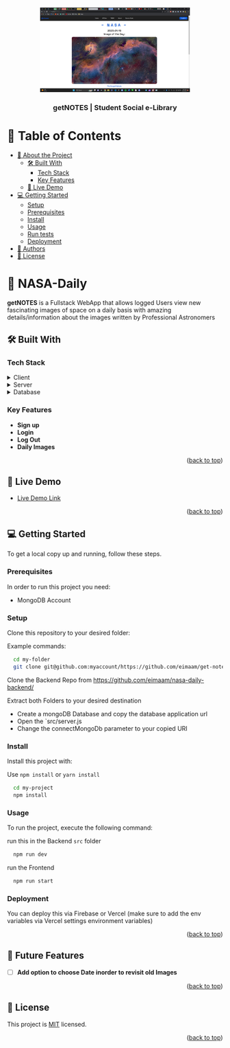<a name="readme-top"></a>

<div align="center">
  <img src="https://github.com/eimaam/nasa-daily/blob/main/src/assets/Screenshot%20(180).png" alt="logo" width="350"  height="auto" />
  <br/>

  <h3><b>getNOTES | Student Social e-Library</b></h3>

</div>

<!-- TABLE OF CONTENTS -->

# 📗 Table of Contents

- [📖 About the Project](#about-project)
  - [🛠 Built With](#built-with)
    - [Tech Stack](#tech-stack)
    - [Key Features](#key-features)
  - [🚀 Live Demo](#live-demo)
- [💻 Getting Started](#getting-started)
  - [Setup](#setup)
  - [Prerequisites](#prerequisites)
  - [Install](#install)
  - [Usage](#usage)
  - [Run tests](#run-tests)
  - [Deployment](#triangular_flag_on_post-deployment)
- [👥 Authors](#authors)
- [📝 License](#license)

<!-- PROJECT DESCRIPTION -->

# 📖 NASA-Daily <a name="about-project"></a>

**getNOTES** is a Fullstack WebApp that allows logged Users view new fascinating images of space on a daily basis with amazing details/information about the images written by Professional Astronomers 

## 🛠 Built With <a name="built-with"></a>

### Tech Stack <a name="tech-stack"></a>

<details>
  <summary>Client</summary>
  <ul>
    <li><a href="https://reactjs.org/">React.js</a></li>
    <li><a href="https://reactjs.org/">TypeScript</a></li>
    <li><a href="https://sass.org/">SASS</a></li>
  </ul>
</details>

<details>
  <summary>Server</summary>
  <ul>
    <li><a href="https://console.firebase.com/">Node.js</a></li>
  </ul>
</details>

<details>
<summary>Database</summary>
  <ul>
    <li><a href="https://www.mongodb.com/">MongoDB</a></li>
  </ul>
</details>

<!-- Features -->

### Key Features <a name="key-features"></a>


- **Sign up**
- **Login**
- **Log Out**
- **Daily Images**


<p align="right">(<a href="#readme-top">back to top</a>)</p>

<!-- LIVE DEMO -->

## 🚀 Live Demo <a name="live-demo"></a>

- [Live Demo Link](https://getnotes.xyz)

<p align="right">(<a href="#readme-top">back to top</a>)</p>

<!-- GETTING STARTED -->

## 💻 Getting Started <a name="getting-started"></a>

To get a local copy up and running, follow these steps.

### Prerequisites

In order to run this project you need:
- MongoDB Account

### Setup

Clone this repository to your desired folder:

Example commands:

```sh
  cd my-folder
  git clone git@github.com:myaccount/https://github.com/eimaam/get-notes.git
```
Clone the Backend Repo from https://github.com/eimaam/nasa-daily-backend/

Extract both Folders to your desired destination

- Create a mongoDB Database and copy the database application url
- Open the `src/server.js
- Change the connectMongoDb parameter to your copied URI


### Install

Install this project with:

 Use `npm install` or `yarn install`
```sh
  cd my-project
  npm install
```

### Usage

To run the project, execute the following command:

run this in the Backend `src` folder

```sh
  npm run dev 
```

run the Frontend 

```sh
  npm run start 
```


### Deployment

You can deploy this via Firebase or Vercel (make sure to add the env variables via Vercel settings environment variables)

<p align="right">(<a href="#readme-top">back to top</a>)</p>

<!-- FUTURE FEATURES -->

## 🔭 Future Features <a name="future-features"></a>


- [ ] **Add option to choose Date inorder to revisit old Images**

<p align="right">(<a href="#readme-top">back to top</a>)</p>



<!-- LICENSE -->

## 📝 License <a name="license"></a>

This project is [MIT](./LICENSE) licensed.


<p align="right">(<a href="#readme-top">back to top</a>)</p>
